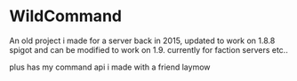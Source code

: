 # WildCommand
An old project i made for a server back in 2015, updated to work on 1.8.8 spigot and can be modified to work on 1.9. currently for faction servers etc..


plus has my command api i made with a friend laymow
